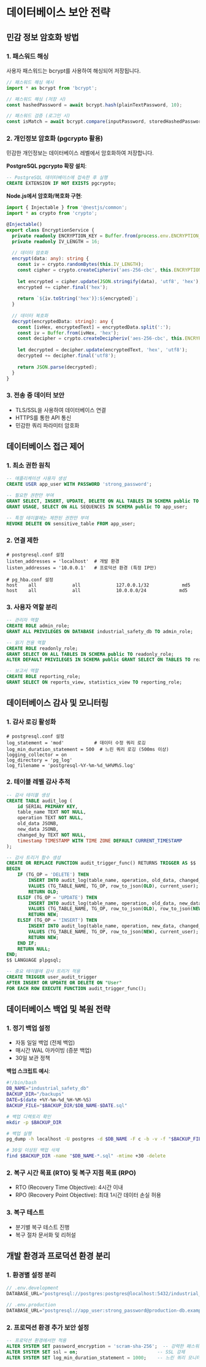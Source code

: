 # 데이터베이스 보안 전략

## 민감 정보 암호화 방법

### 1. 패스워드 해싱

사용자 패스워드는 bcrypt를 사용하여 해싱되어 저장됩니다.

```typescript
// 패스워드 해싱 예시
import * as bcrypt from 'bcrypt';

// 패스워드 해싱 (저장 시)
const hashedPassword = await bcrypt.hash(plainTextPassword, 10);

// 패스워드 검증 (로그인 시)
const isMatch = await bcrypt.compare(inputPassword, storedHashedPassword);
```

### 2. 개인정보 암호화 (pgcrypto 활용)

민감한 개인정보는 데이터베이스 레벨에서 암호화하여 저장합니다.

**PostgreSQL pgcrypto 확장 설치**:

```sql
-- PostgreSQL 데이터베이스에 접속한 후 실행
CREATE EXTENSION IF NOT EXISTS pgcrypto;
```

**Node.js에서 암호화/복호화 구현**:

```typescript
import { Injectable } from '@nestjs/common';
import * as crypto from 'crypto';

@Injectable()
export class EncryptionService {
  private readonly ENCRYPTION_KEY = Buffer.from(process.env.ENCRYPTION_KEY || '', 'hex');
  private readonly IV_LENGTH = 16;
  
  // 데이터 암호화
  encrypt(data: any): string {
    const iv = crypto.randomBytes(this.IV_LENGTH);
    const cipher = crypto.createCipheriv('aes-256-cbc', this.ENCRYPTION_KEY, iv);
    
    let encrypted = cipher.update(JSON.stringify(data), 'utf8', 'hex');
    encrypted += cipher.final('hex');
    
    return `${iv.toString('hex')}:${encrypted}`;
  }
  
  // 데이터 복호화
  decrypt(encryptedData: string): any {
    const [ivHex, encryptedText] = encryptedData.split(':');
    const iv = Buffer.from(ivHex, 'hex');
    const decipher = crypto.createDecipheriv('aes-256-cbc', this.ENCRYPTION_KEY, iv);
    
    let decrypted = decipher.update(encryptedText, 'hex', 'utf8');
    decrypted += decipher.final('utf8');
    
    return JSON.parse(decrypted);
  }
}
```

### 3. 전송 중 데이터 보안

- TLS/SSL을 사용하여 데이터베이스 연결
- HTTPS를 통한 API 통신
- 민감한 쿼리 파라미터 암호화

## 데이터베이스 접근 제어

### 1. 최소 권한 원칙

```sql
-- 애플리케이션 사용자 생성
CREATE USER app_user WITH PASSWORD 'strong_password';

-- 필요한 권한만 부여
GRANT SELECT, INSERT, UPDATE, DELETE ON ALL TABLES IN SCHEMA public TO app_user;
GRANT USAGE, SELECT ON ALL SEQUENCES IN SCHEMA public TO app_user;

-- 특정 테이블에는 제한된 권한만 부여
REVOKE DELETE ON sensitive_table FROM app_user;
```

### 2. 연결 제한

```
# postgresql.conf 설정
listen_addresses = 'localhost'  # 개발 환경
listen_addresses = '10.0.0.1'   # 프로덕션 환경 (특정 IP만)

# pg_hba.conf 설정
host    all             all             127.0.0.1/32            md5
host    all             all             10.0.0.0/24            md5
```

### 3. 사용자 역할 분리

```sql
-- 관리자 역할
CREATE ROLE admin_role;
GRANT ALL PRIVILEGES ON DATABASE industrial_safety_db TO admin_role;

-- 읽기 전용 역할
CREATE ROLE readonly_role;
GRANT SELECT ON ALL TABLES IN SCHEMA public TO readonly_role;
ALTER DEFAULT PRIVILEGES IN SCHEMA public GRANT SELECT ON TABLES TO readonly_role;

-- 보고서 역할
CREATE ROLE reporting_role;
GRANT SELECT ON reports_view, statistics_view TO reporting_role;
```

## 데이터베이스 감사 및 모니터링

### 1. 감사 로깅 활성화

```
# postgresql.conf 설정
log_statement = 'mod'           # 데이터 수정 쿼리 로깅
log_min_duration_statement = 500  # 느린 쿼리 로깅 (500ms 이상)
logging_collector = on
log_directory = 'pg_log'
log_filename = 'postgresql-%Y-%m-%d_%H%M%S.log'
```

### 2. 테이블 레벨 감사 추적

```sql
-- 감사 테이블 생성
CREATE TABLE audit_log (
    id SERIAL PRIMARY KEY,
    table_name TEXT NOT NULL,
    operation TEXT NOT NULL,
    old_data JSONB,
    new_data JSONB,
    changed_by TEXT NOT NULL,
    timestamp TIMESTAMP WITH TIME ZONE DEFAULT CURRENT_TIMESTAMP
);

-- 감사 트리거 함수 생성
CREATE OR REPLACE FUNCTION audit_trigger_func() RETURNS TRIGGER AS $$
BEGIN
    IF (TG_OP = 'DELETE') THEN
        INSERT INTO audit_log(table_name, operation, old_data, changed_by)
        VALUES (TG_TABLE_NAME, TG_OP, row_to_json(OLD), current_user);
        RETURN OLD;
    ELSIF (TG_OP = 'UPDATE') THEN
        INSERT INTO audit_log(table_name, operation, old_data, new_data, changed_by)
        VALUES (TG_TABLE_NAME, TG_OP, row_to_json(OLD), row_to_json(NEW), current_user);
        RETURN NEW;
    ELSIF (TG_OP = 'INSERT') THEN
        INSERT INTO audit_log(table_name, operation, new_data, changed_by)
        VALUES (TG_TABLE_NAME, TG_OP, row_to_json(NEW), current_user);
        RETURN NEW;
    END IF;
    RETURN NULL;
END;
$$ LANGUAGE plpgsql;

-- 중요 테이블에 감사 트리거 적용
CREATE TRIGGER user_audit_trigger
AFTER INSERT OR UPDATE OR DELETE ON "User"
FOR EACH ROW EXECUTE FUNCTION audit_trigger_func();
```

## 데이터베이스 백업 및 복원 전략

### 1. 정기 백업 설정

- 자동 일일 백업 (전체 백업)
- 매시간 WAL 아카이빙 (증분 백업)
- 30일 보관 정책

**백업 스크립트 예시**:

```bash
#!/bin/bash
DB_NAME="industrial_safety_db"
BACKUP_DIR="/backups"
DATE=$(date +%Y-%m-%d_%H-%M-%S)
BACKUP_FILE="$BACKUP_DIR/$DB_NAME-$DATE.sql"

# 백업 디렉토리 확인
mkdir -p $BACKUP_DIR

# 백업 실행
pg_dump -h localhost -U postgres -d $DB_NAME -F c -b -v -f "$BACKUP_FILE"

# 30일 이상된 백업 삭제
find $BACKUP_DIR -name "$DB_NAME-*.sql" -mtime +30 -delete
```

### 2. 복구 시간 목표 (RTO) 및 복구 지점 목표 (RPO)

- RTO (Recovery Time Objective): 4시간 이내 
- RPO (Recovery Point Objective): 최대 1시간 데이터 손실 허용

### 3. 복구 테스트

- 분기별 복구 테스트 진행
- 복구 절차 문서화 및 리허설

## 개발 환경과 프로덕션 환경 분리

### 1. 환경별 설정 분리

```typescript
// .env.development
DATABASE_URL="postgresql://postgres:postgres@localhost:5432/industrial_safety_db?schema=public"

// .env.production
DATABASE_URL="postgresql://app_user:strong_password@production-db.example.com:5432/industrial_safety_db?schema=public&ssl=true"
```

### 2. 프로덕션 환경 추가 보안 설정

```sql
-- 프로덕션 환경에서만 적용
ALTER SYSTEM SET password_encryption = 'scram-sha-256';  -- 강력한 패스워드 해싱
ALTER SYSTEM SET ssl = on;                             -- SSL 강제
ALTER SYSTEM SET log_min_duration_statement = 1000;    -- 느린 쿼리 모니터링
``` 